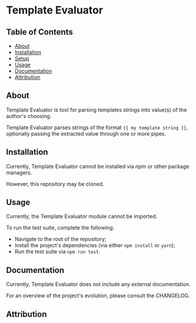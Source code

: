 # Template Evaluator

## Table of Contents
- [About](#about)
- [Installation](#installation)
- [Setup](#setup)
- [Usage](#usage)
- [Documentation](#documentation)
- [Attribution](#attribution)

## About

Template Evaluator is tool for parsing templates strings into value(s) of the author's choosing.

Template Evaluator parses strings of the format `{{ my template string }}`, optionally passing the extracted value through one or more pipes.

## Installation

Currently, Template Evaluator cannot be installed via npm or other package managers.

However, this repository may be cloned.

## Usage

Currently, the Template Evaluator module cannot be imported.

To run the test suite, complete the following:
- Navigate to the root of the repository;
- Install the project's dependencies (via either `npm install` or `yarn`);
- Run the test suite via `npm run test`.

## Documentation
Currently, Template Evaluator does not include any external documentation.

For an overview of the project's evolution, please consult the CHANGELOG.

## Attribution
